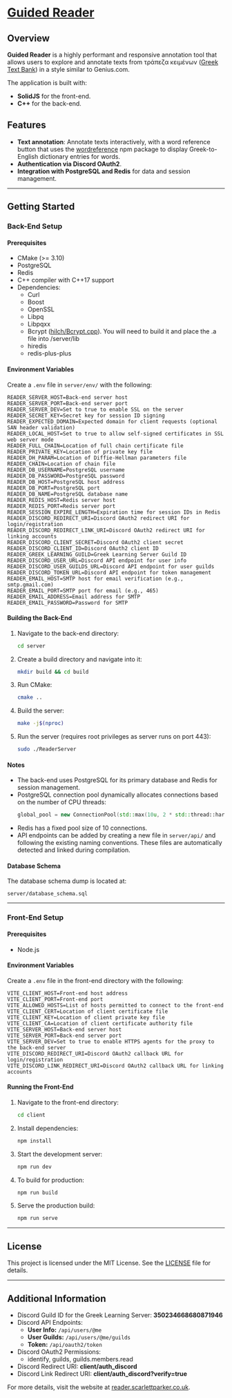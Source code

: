 # [Guided Reader](https://reader.scarlettparker.co.uk)

## Overview

**Guided Reader** is a highly performant and responsive annotation tool that allows users to explore and annotate texts from τράπεζα κειμένων ([Greek Text Bank](https://www.greek-language.gr/certification/dbs/teachers/index.html)) in a style similar to Genius.com.

The application is built with:
- **SolidJS** for the front-end.
- **C++** for the back-end.

## Features

- **Text annotation**: Annotate texts interactively, with a word reference button that uses the [wordreference](https://www.npmjs.com/package/wordreference) npm package to display Greek-to-English dictionary entries for words.
- **Authentication via Discord OAuth2**.
- **Integration with PostgreSQL and Redis** for data and session management.

---

## Getting Started

### Back-End Setup

#### Prerequisites
- CMake (>= 3.10)
- PostgreSQL
- Redis
- C++ compiler with C++17 support
- Dependencies:
  - Curl
  - Boost
  - OpenSSL
  - Libpq
  - Libpqxx
  - Bcrypt ([hilch/Bcrypt.cpp](https://github.com/hilch/Bcrypt.cpp)). You will need to build it and place the .a file into /server/lib 
  - hiredis
  - redis-plus-plus

#### Environment Variables
Create a `.env` file in `server/env/` with the following:

```env
READER_SERVER_HOST=Back-end server host
READER_SERVER_PORT=Back-end server port
READER_SERVER_DEV=Set to true to enable SSL on the server
READER_SECRET_KEY=Secret key for session ID signing
READER_EXPECTED_DOMAIN=Expected domain for client requests (optional SAN header validation)
READER_LOCAL_HOST=Set to true to allow self-signed certificates in SSL web server mode
READER_FULL_CHAIN=Location of full chain certificate file
READER_PRIVATE_KEY=Location of private key file
READER_DH_PARAM=Location of Diffie-Hellman parameters file
READER_CHAIN=Location of chain file
READER_DB_USERNAME=PostgreSQL username
READER_DB_PASSWORD=PostgreSQL password
READER_DB_HOST=PostgreSQL host address
READER_DB_PORT=PostgreSQL port
READER_DB_NAME=PostgreSQL database name
READER_REDIS_HOST=Redis server host
READER_REDIS_PORT=Redis server port
READER_SESSION_EXPIRE_LENGTH=Expiration time for session IDs in Redis
READER_DISCORD_REDIRECT_URI=Discord OAuth2 redirect URI for login/registration
READER_DISCORD_REDIRECT_LINK_URI=Discord OAuth2 redirect URI for linking accounts
READER_DISCORD_CLIENT_SECRET=Discord OAuth2 client secret
READER_DISCORD_CLIENT_ID=Discord OAuth2 client ID
READER_GREEK_LEARNING_GUILD=Greek Learning Server Guild ID
READER_DISCORD_USER_URL=Discord API endpoint for user info
READER_DISCORD_USER_GUILDS_URL=Discord API endpoint for user guilds
READER_DISCORD_TOKEN_URL=Discord API endpoint for token management
READER_EMAIL_HOST=SMTP host for email verification (e.g., smtp.gmail.com)
READER_EMAIL_PORT=SMTP port for email (e.g., 465)
READER_EMAIL_ADDRESS=Email address for SMTP
READER_EMAIL_PASSWORD=Password for SMTP
```

#### Building the Back-End
1. Navigate to the back-end directory:
   ```bash
   cd server
   ```
2. Create a build directory and navigate into it:
   ```bash
   mkdir build && cd build
   ```
3. Run CMake:
   ```bash
   cmake ..
   ```
4. Build the server:
   ```bash
   make -j$(nproc)
   ```
5. Run the server (requires root privileges as server runs on port 443):
   ```bash
   sudo ./ReaderServer
   ```

#### Notes
- The back-end uses PostgreSQL for its primary database and Redis for session management.
- PostgreSQL connection pool dynamically allocates connections based on the number of CPU threads:
  ```cpp
  global_pool = new ConnectionPool(std::max(10u, 2 * std::thread::hardware_concurrency()));
  ```
- Redis has a fixed pool size of 10 connections.
- API endpoints can be added by creating a new file in `server/api/` and following the existing naming conventions. These files are automatically detected and linked during compilation.

#### Database Schema
The database schema dump is located at:
```
server/database_schema.sql
```

---

### Front-End Setup

#### Prerequisites
- Node.js

#### Environment Variables
Create a `.env` file in the front-end directory with the following:

```env
VITE_CLIENT_HOST=Front-end host address
VITE_CLIENT_PORT=Front-end port
VITE_ALLOWED_HOSTS=List of hosts permitted to connect to the front-end
VITE_CLIENT_CERT=Location of client certificate file
VITE_CLIENT_KEY=Location of client private key file
VITE_CLIENT_CA=Location of client certificate authority file
VITE_SERVER_HOST=Back-end server host
VITE_SERVER_PORT=Back-end server port
VITE_SERVER_DEV=Set to true to enable HTTPS agents for the proxy to the back-end server
VITE_DISCORD_REDIRECT_URI=Discord OAuth2 callback URL for login/registration
VITE_DISCORD_LINK_REDIRECT_URI=Discord OAuth2 callback URL for linking accounts
```

#### Running the Front-End
1. Navigate to the front-end directory:
   ```bash
   cd client
   ```
2. Install dependencies:
   ```bash
   npm install
   ```
3. Start the development server:
   ```bash
   npm run dev
   ```
4. To build for production:
   ```bash
   npm run build
   ```
5. Serve the production build:
   ```bash
   npm run serve
   ```

---

## License

This project is licensed under the MIT License. See the [LICENSE](LICENSE) file for details.

---

## Additional Information
- Discord Guild ID for the Greek Learning Server: **350234668680871946**
- Discord API Endpoints:
  - **User Info:** `/api/users/@me`
  - **User Guilds:** `/api/users/@me/guilds`
  - **Token:** `/api/oauth2/token`
- Discord OAuth2 Permissions:
  - identify, guilds, guilds.members.read
- Discord Redirect URI: **client/auth_discord**
- Discord Link Redirect URI: **client/auth_discord?verify=true**

For more details, visit the website at [reader.scarlettparker.co.uk](https://reader.scarlettparker.co.uk).

